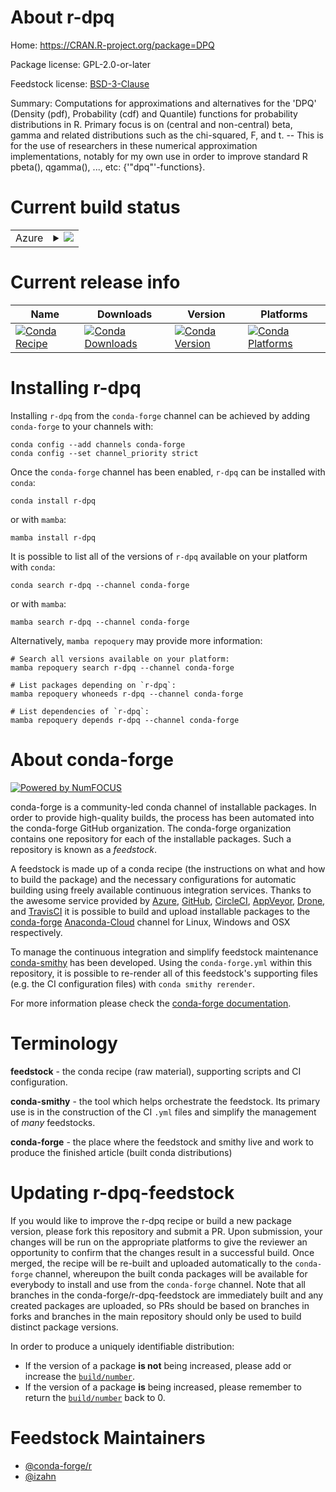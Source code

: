 About r-dpq
===========

Home: https://CRAN.R-project.org/package=DPQ

Package license: GPL-2.0-or-later

Feedstock license: [BSD-3-Clause](https://github.com/conda-forge/r-dpq-feedstock/blob/main/LICENSE.txt)

Summary: Computations for approximations and alternatives for the 'DPQ' (Density (pdf), Probability (cdf) and Quantile) functions for probability distributions in R. Primary focus is on (central and non-central) beta, gamma and related distributions such as the chi-squared, F, and t. -- This is for the use of researchers in these numerical approximation implementations, notably for my own use in order to improve standard R pbeta(), qgamma(), ..., etc: {'"dpq"'-functions}.

Current build status
====================


<table>
    
  <tr>
    <td>Azure</td>
    <td>
      <details>
        <summary>
          <a href="https://dev.azure.com/conda-forge/feedstock-builds/_build/latest?definitionId=13361&branchName=main">
            <img src="https://dev.azure.com/conda-forge/feedstock-builds/_apis/build/status/r-dpq-feedstock?branchName=main">
          </a>
        </summary>
        <table>
          <thead><tr><th>Variant</th><th>Status</th></tr></thead>
          <tbody><tr>
              <td>linux_64_r_base4.1</td>
              <td>
                <a href="https://dev.azure.com/conda-forge/feedstock-builds/_build/latest?definitionId=13361&branchName=main">
                  <img src="https://dev.azure.com/conda-forge/feedstock-builds/_apis/build/status/r-dpq-feedstock?branchName=main&jobName=linux&configuration=linux_64_r_base4.1" alt="variant">
                </a>
              </td>
            </tr><tr>
              <td>linux_64_r_base4.2</td>
              <td>
                <a href="https://dev.azure.com/conda-forge/feedstock-builds/_build/latest?definitionId=13361&branchName=main">
                  <img src="https://dev.azure.com/conda-forge/feedstock-builds/_apis/build/status/r-dpq-feedstock?branchName=main&jobName=linux&configuration=linux_64_r_base4.2" alt="variant">
                </a>
              </td>
            </tr><tr>
              <td>osx_64_r_base4.1</td>
              <td>
                <a href="https://dev.azure.com/conda-forge/feedstock-builds/_build/latest?definitionId=13361&branchName=main">
                  <img src="https://dev.azure.com/conda-forge/feedstock-builds/_apis/build/status/r-dpq-feedstock?branchName=main&jobName=osx&configuration=osx_64_r_base4.1" alt="variant">
                </a>
              </td>
            </tr><tr>
              <td>osx_64_r_base4.2</td>
              <td>
                <a href="https://dev.azure.com/conda-forge/feedstock-builds/_build/latest?definitionId=13361&branchName=main">
                  <img src="https://dev.azure.com/conda-forge/feedstock-builds/_apis/build/status/r-dpq-feedstock?branchName=main&jobName=osx&configuration=osx_64_r_base4.2" alt="variant">
                </a>
              </td>
            </tr><tr>
              <td>win_64</td>
              <td>
                <a href="https://dev.azure.com/conda-forge/feedstock-builds/_build/latest?definitionId=13361&branchName=main">
                  <img src="https://dev.azure.com/conda-forge/feedstock-builds/_apis/build/status/r-dpq-feedstock?branchName=main&jobName=win&configuration=win_64_" alt="variant">
                </a>
              </td>
            </tr>
          </tbody>
        </table>
      </details>
    </td>
  </tr>
</table>

Current release info
====================

| Name | Downloads | Version | Platforms |
| --- | --- | --- | --- |
| [![Conda Recipe](https://img.shields.io/badge/recipe-r--dpq-green.svg)](https://anaconda.org/conda-forge/r-dpq) | [![Conda Downloads](https://img.shields.io/conda/dn/conda-forge/r-dpq.svg)](https://anaconda.org/conda-forge/r-dpq) | [![Conda Version](https://img.shields.io/conda/vn/conda-forge/r-dpq.svg)](https://anaconda.org/conda-forge/r-dpq) | [![Conda Platforms](https://img.shields.io/conda/pn/conda-forge/r-dpq.svg)](https://anaconda.org/conda-forge/r-dpq) |

Installing r-dpq
================

Installing `r-dpq` from the `conda-forge` channel can be achieved by adding `conda-forge` to your channels with:

```
conda config --add channels conda-forge
conda config --set channel_priority strict
```

Once the `conda-forge` channel has been enabled, `r-dpq` can be installed with `conda`:

```
conda install r-dpq
```

or with `mamba`:

```
mamba install r-dpq
```

It is possible to list all of the versions of `r-dpq` available on your platform with `conda`:

```
conda search r-dpq --channel conda-forge
```

or with `mamba`:

```
mamba search r-dpq --channel conda-forge
```

Alternatively, `mamba repoquery` may provide more information:

```
# Search all versions available on your platform:
mamba repoquery search r-dpq --channel conda-forge

# List packages depending on `r-dpq`:
mamba repoquery whoneeds r-dpq --channel conda-forge

# List dependencies of `r-dpq`:
mamba repoquery depends r-dpq --channel conda-forge
```


About conda-forge
=================

[![Powered by
NumFOCUS](https://img.shields.io/badge/powered%20by-NumFOCUS-orange.svg?style=flat&colorA=E1523D&colorB=007D8A)](https://numfocus.org)

conda-forge is a community-led conda channel of installable packages.
In order to provide high-quality builds, the process has been automated into the
conda-forge GitHub organization. The conda-forge organization contains one repository
for each of the installable packages. Such a repository is known as a *feedstock*.

A feedstock is made up of a conda recipe (the instructions on what and how to build
the package) and the necessary configurations for automatic building using freely
available continuous integration services. Thanks to the awesome service provided by
[Azure](https://azure.microsoft.com/en-us/services/devops/), [GitHub](https://github.com/),
[CircleCI](https://circleci.com/), [AppVeyor](https://www.appveyor.com/),
[Drone](https://cloud.drone.io/welcome), and [TravisCI](https://travis-ci.com/)
it is possible to build and upload installable packages to the
[conda-forge](https://anaconda.org/conda-forge) [Anaconda-Cloud](https://anaconda.org/)
channel for Linux, Windows and OSX respectively.

To manage the continuous integration and simplify feedstock maintenance
[conda-smithy](https://github.com/conda-forge/conda-smithy) has been developed.
Using the ``conda-forge.yml`` within this repository, it is possible to re-render all of
this feedstock's supporting files (e.g. the CI configuration files) with ``conda smithy rerender``.

For more information please check the [conda-forge documentation](https://conda-forge.org/docs/).

Terminology
===========

**feedstock** - the conda recipe (raw material), supporting scripts and CI configuration.

**conda-smithy** - the tool which helps orchestrate the feedstock.
                   Its primary use is in the construction of the CI ``.yml`` files
                   and simplify the management of *many* feedstocks.

**conda-forge** - the place where the feedstock and smithy live and work to
                  produce the finished article (built conda distributions)


Updating r-dpq-feedstock
========================

If you would like to improve the r-dpq recipe or build a new
package version, please fork this repository and submit a PR. Upon submission,
your changes will be run on the appropriate platforms to give the reviewer an
opportunity to confirm that the changes result in a successful build. Once
merged, the recipe will be re-built and uploaded automatically to the
`conda-forge` channel, whereupon the built conda packages will be available for
everybody to install and use from the `conda-forge` channel.
Note that all branches in the conda-forge/r-dpq-feedstock are
immediately built and any created packages are uploaded, so PRs should be based
on branches in forks and branches in the main repository should only be used to
build distinct package versions.

In order to produce a uniquely identifiable distribution:
 * If the version of a package **is not** being increased, please add or increase
   the [``build/number``](https://docs.conda.io/projects/conda-build/en/latest/resources/define-metadata.html#build-number-and-string).
 * If the version of a package **is** being increased, please remember to return
   the [``build/number``](https://docs.conda.io/projects/conda-build/en/latest/resources/define-metadata.html#build-number-and-string)
   back to 0.

Feedstock Maintainers
=====================

* [@conda-forge/r](https://github.com/conda-forge/r/)
* [@izahn](https://github.com/izahn/)

